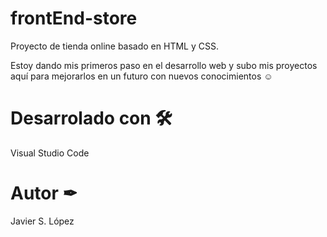 # frontEnd-store
Proyecto de tienda online basado en HTML y CSS.

Estoy dando mis primeros paso en el desarrollo web y subo mis proyectos aquí para mejorarlos en un futuro con nuevos conocimientos  ☺

# Desarrolado con 🛠
Visual Studio Code

# Autor ✒
Javier S. López

